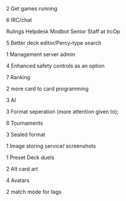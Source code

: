 2 Get games running

6 IRC/chat

Rulings
Helpdesk
Modbot
Senior Staff at IrcOp

5 Better deck editor/Percy-type search

1 Management server admin

4 Enhanced safety controls as an option

7 Ranking

2 more card to card programming

3 AI

3 Format seperation (more attention given to);

6 Tournaments

3 Sealed format

1 Image storing service/ screenshots

1 Preset Deck duels

2 Alt card art

4 Avatars

2 match mode for tags



